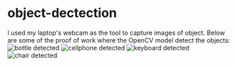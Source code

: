 # object-dectection

I used my laptop's webcam as the tool to capture images of object. Below are some of the proof of work where the OpenCV model detect the objects: 
![bottle detected](https://github.com/dtnguyen96/object-dectection/blob/master/bottle.png?raw=true)
![cellphone detected](https://github.com/dtnguyen96/object-dectection/blob/master/cellphone.png?raw=true)
![keyboard detected](https://github.com/dtnguyen96/object-dectection/blob/master/keyboard.png?raw=true)
![chair detected](https://github.com/dtnguyen96/object-dectection/blob/master/chair.png?raw=true)

